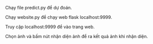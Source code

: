 <p>Chạy file predict.py để dự đoán.</p>
<p>Chạy website.py để chạy web flask localhost:9999.</p>
<p>Truy cập localhost:9999 để vào trang web.</p>
<p>Chọn ảnh và bấm nút nhận diện ảnh để ra kết quả ảnh khi nhận diện.</p>
